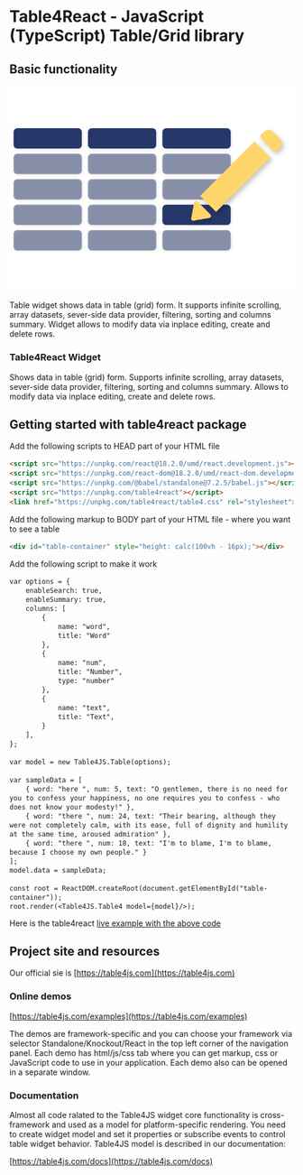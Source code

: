 # Table4React - JavaScript (TypeScript) Table/Grid library

## Basic functionality

![Table4JS](./site/img/features/4.svg)

Table widget shows data in table (grid) form. It supports infinite scrolling, array datasets, sever-side data provider, filtering, sorting and columns summary. Widget allows to modify data via inplace editing, create and delete rows. 

### Table4React Widget

Shows data in table (grid) form. Supports infinite scrolling, array datasets, sever-side data provider, filtering, sorting and columns summary. Allows to modify data via inplace editing, create and delete rows. 

## Getting started with table4react package

Add the following scripts to HEAD part of your HTML file
```HTML
<script src="https://unpkg.com/react@18.2.0/umd/react.development.js"></script>
<script src="https://unpkg.com/react-dom@18.2.0/umd/react-dom.development.js"></script>
<script src="https://unpkg.com/@babel/standalone@7.2.5/babel.js"></script>    
<script src="https://unpkg.com/table4react"></script>
<link href="https://unpkg.com/table4react/table4.css" rel="stylesheet">
```

Add the following markup to BODY part of your HTML file - where you want to see a table
```HTML
<div id="table-container" style="height: calc(100vh - 16px);"></div>
```

Add the following script to make it work
```JS
var options = {
    enableSearch: true,
    enableSummary: true,
    columns: [
        {
            name: "word",
            title: "Word"
        },
        {
            name: "num",
            title: "Number",
            type: "number"
        },
        {
            name: "text",
            title: "Text",
        }
    ],
};

var model = new Table4JS.Table(options);

var sampleData = [
    { word: "here ", num: 5, text: "O gentlemen, there is no need for you to confess your happiness, no one requires you to confess - who does not know your modesty!" },
    { word: "there ", num: 24, text: "Their bearing, although they were not completely calm, with its ease, full of dignity and humility at the same time, aroused admiration" },
    { word: "there ", num: 18, text: "I'm to blame, I'm to blame, because I choose my own people." }
];
model.data = sampleData;

const root = ReactDOM.createRoot(document.getElementById("table-container"));
root.render(<Table4JS.Table4 model={model}/>);
```

Here is the table4react [live example with the above code](https://plnkr.co/edit/qqxnrm72I28o0lHr?preview)

## Project site and resources
Our official sie is [https://table4js.com](https://table4js.com)

### Online demos
[https://table4js.com/examples](https://table4js.com/examples)

The demos are framework-specific and you can choose your framework via selector Standalone/Knockout/React in the top left corner of the navigation panel. Each demo has html/js/css tab where you can get markup, css or JavaScript code to use in your application. Each demo also can be opened in a separate window.

### Documentation
Almost all code ralated to the Table4JS widget core functionality is cross-framework and used as a model for platform-specific rendering. You need to create widget model and set it properties or subscribe events to control table widget behavior. Table4JS model is described in our documentation:

[https://table4js.com/docs](https://table4js.com/docs)